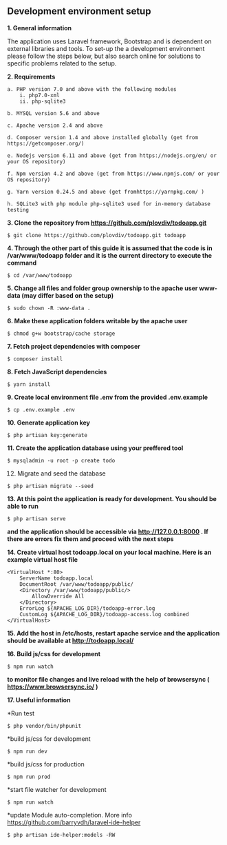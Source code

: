 ## Development environment setup

**1. General information**

The application uses Laravel framework, Bootstrap and is dependent on external libraries and tools. To set-up the a development environment please follow the steps below, but also search online for solutions to specific problems related to the setup. 


**2. Requirements**

	a. PHP version 7.0 and above with the following modules
		i. php7.0-xml
		ii. php-sqlite3
		
	b. MYSQL version 5.6 and above
	
	c. Apache version 2.4 and above
	
 	d. Composer version 1.4 and above installed globally (get from https://getcomposer.org/)
	
	e. Nodejs version 6.11 and above (get from https://nodejs.org/en/ or your OS repository)
	
	f. Npm version 4.2 and above (get from https://www.npmjs.com/ or your OS repository)
	
	g. Yarn version 0.24.5 and above (get fromhttps://yarnpkg.com/ )
	
	h. SQLite3 with php module php-sqlite3 used for in-memory database testing
	
**3. Clone the repository from https://github.com/plovdiv/todoapp.git**
```
$ git clone https://github.com/plovdiv/todoapp.git todoapp
```

**4. Through the other part of this guide it is assumed that the code is in /var/www/todoapp folder and it is the
current directory to execute the command**
```
$ cd /var/www/todoapp
```

**5. Change all files and folder group ownership to the apache user www-data (may differ based on the setup)**
```
$ sudo chown -R :www-data .
```

**6. Make these application folders writable by the apache user**
```
$ chmod g+w bootstrap/cache storage
```

**7. Fetch project dependencies with composer**
```
$ composer install
```

**8. Fetch JavaScript dependencies**
```
$ yarn install
```

**9. Create local environment file .env from the provided .env.example**
```
$ cp .env.example .env
```

**10. Generate application key**
```
$ php artisan key:generate
```

**11. Create the application database using your preffered tool**
```
$ mysqladmin -u root -p create todo
```

12. Migrate and seed the database
```
$ php artisan migrate --seed
```

**13. At this point the application is ready for development. You should be able to run**
```
$ php artisan serve
```
**and the application should be accessible via http://127.0.0.1:8000 . If there are errors fix them and proceed with the
next steps**

**14. Create virtual host todoapp.local on your local machine. Here is an example virtual host file**
```
<VirtualHost *:80>
    ServerName todoapp.local
    DocumentRoot /var/www/todoapp/public/
    <Directory /var/www/todoapp/public/>
        AllowOverride All
    </Directory>
    ErrorLog ${APACHE_LOG_DIR}/todoapp-error.log
    CustomLog ${APACHE_LOG_DIR}/todoapp-access.log combined
</VirtualHost>
```

**15. Add the host in /etc/hosts, restart apache service and the application should be available at http://todoapp.local/**

**16. Build js/css for development**
```
$ npm run watch
```
**to monitor file changes and live reload with the help of browsersync ( https://www.browsersync.io/ )**

**17. Useful information**

*Run test
```
$ php vendor/bin/phpunit
```

*build js/css for development
```
$ npm run dev
```

*build js/css for production
```
$ npm run prod
```

*start file watcher for development
```
$ npm run watch
```

*update Module auto-completion. More info https://github.com/barryvdh/laravel-ide-helper
```
$ php artisan ide-helper:models -RW
```
    